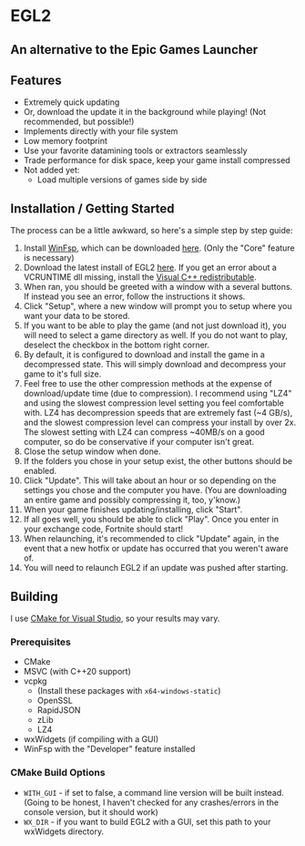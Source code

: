 # EGL2
## An alternative to the Epic Games Launcher

## Features
 - Extremely quick updating
 - Or, download the update it in the background while playing! (Not recommended, but possible!)
 - Implements directly with your file system
 - Low memory footprint
 - Use your favorite datamining tools or extractors seamlessly
 - Trade performance for disk space, keep your game install compressed
 - Not added yet:	 
	 - Load multiple versions of games side by side

## Installation / Getting Started
The process can be a little awkward, so here's a simple step by step guide:
 1. Install [WinFsp](http://www.secfs.net/winfsp/), which can be downloaded [here](https://github.com/billziss-gh/winfsp/releases/download/v1.7B1/winfsp-1.7.20038.msi). (Only the "Core" feature is necessary)
 2. Download the latest install of EGL2 [here](https://github.com/WorkingRobot/EGL2/releases/latest/download/EGL2.exe). If you get an error about a VCRUNTIME dll missing, install the [Visual C++ redistributable](https://aka.ms/vs/16/release/vc_redist.x64.exe).
 3. When ran, you should be greeted with a window with a several buttons. If instead you see an error, follow the instructions it shows.
 4. Click "Setup", where a new window will prompt you to setup where you want your data to be stored.
 5. If you want to be able to play the game (and not just download it), you will need to select a game directory as well. If you do not want to play, deselect the checkbox in the bottom right corner.
 6. By default, it is configured to download and install the game in a decompressed state. This will simply download and decompress your game to it's full size.
 7. Feel free to use the other compression methods at the expense of download/update time (due to compression). I recommend using "LZ4" and using the slowest compression level setting you feel comfortable with. LZ4 has decompression speeds that are extremely fast (~4 GB/s), and the slowest compression level can compress your install by over 2x. The slowest setting with LZ4 can compress ~40MB/s on a good computer, so do be conservative if your computer isn't great.
 8. Close the setup window when done.
 9. If the folders you chose in your setup exist, the other buttons should be enabled.
 10. Click "Update". This will take about an hour or so depending on the settings you chose and the computer you have. (You are downloading an entire game and possibly compressing it, too, y'know.)
 11. When your game finishes updating/installing, click "Start".
 12. If all goes well, you should be able to click "Play". Once you enter in your exchange code, Fortnite should start!
 13. When relaunching, it's recommended to click "Update" again, in the event that a new hotfix or update has occurred that you weren't aware of.
 14. You will need to relaunch EGL2 if an update was pushed after starting.

## Building
I use [CMake for Visual Studio](https://docs.microsoft.com/en-us/cpp/build/cmake-projects-in-visual-studio), so your results may vary.

### Prerequisites
 - CMake
 - MSVC (with C++20 support)
 - vcpkg
	 - (Install these packages with `x64-windows-static`)
	 - OpenSSL
	 - RapidJSON
	 - zLib
	 - LZ4
 - wxWidgets (if compiling with a GUI)
 - WinFsp with the "Developer" feature installed

### CMake Build Options
 - `WITH_GUI` - if set to false, a command line version will be built instead. (Going to be honest, I haven't checked for any crashes/errors in the console version, but it should work)
 - `WX_DIR` - if you want to build EGL2 with a GUI, set this path to your wxWidgets directory.
